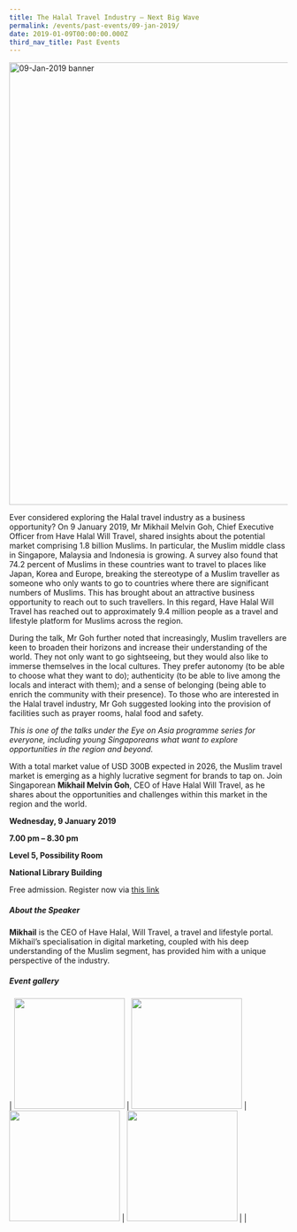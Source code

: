 ```yaml
---
title: The Halal Travel Industry – Next Big Wave
permalink: /events/past-events/09-jan-2019/
date: 2019-01-09T00:00:00.000Z
third_nav_title: Past Events
---
```



<img src="\images\past-events\09-Jan-2019\banner.jpg" alt="09-Jan-2019 banner" style="width:800px;" />

Ever considered exploring the Halal travel industry as a business opportunity? On 9 January 2019, Mr Mikhail Melvin Goh, Chief Executive Officer from Have Halal Will Travel, shared insights about the potential market comprising 1.8 billion Muslims. In particular, the Muslim middle class in Singapore, Malaysia and Indonesia is growing. A survey also found that 74.2 percent of Muslims in these countries want to travel to places like Japan, Korea and Europe, breaking the stereotype of a Muslim traveller as someone who only wants to go to countries where there are significant numbers of Muslims. This has brought about an attractive business opportunity to reach out to such travellers. In this regard, Have Halal Will Travel has reached out to approximately 9.4 million people as a travel and lifestyle platform for Muslims across the region.

During the talk, Mr Goh further noted that increasingly, Muslim travellers are keen to broaden their horizons and increase their understanding of the world. They not only want to go sightseeing, but they would also like to immerse themselves in the local cultures. They prefer autonomy (to be able to choose what they want to do); authenticity (to be able to live among the locals and interact with them); and a sense of belonging (being able to enrich the community with their presence). To those who are interested in the Halal travel industry, Mr Goh suggested looking into the provision of facilities such as prayer rooms, halal food and safety.

*This is one of the talks under the Eye on Asia programme series for everyone, including young Singaporeans what want to explore opportunities in the region and beyond.*



With a total market value of USD 300B expected in 2026, the Muslim travel market is emerging as a highly lucrative segment for brands to tap on. Join Singaporean **Mikhail Melvin Goh**, CEO of Have Halal Will Travel, as he shares about the opportunities and challenges within this market in the region and the world.

**Wednesday, 9 January 2019**

**7.00 pm – 8.30 pm**

**Level 5, Possibility Room**

**National Library Building**

Free admission. Register now via [this link](https://bit.ly/2zwiTTE)

 

##### **About the Speaker**

**Mikhail** is the CEO of Have Halal, Will Travel, a travel and lifestyle portal. Mikhail’s specialisation in digital marketing, coupled with his deep understanding of the Muslim segment, has provided him with a unique perspective of the industry.

##### **Event gallery**

| <a href="\images\past-events\09-Jan-2019\image-1.jpg"><img src="\images\past-events\09-Jan-2019\image-1.jpg" style="width:200px;" /></a> | <a href="\images\past-events\09-Jan-2019\image-2.jpg"><img src="\images\past-events\09-Jan-2019\image-2.jpg" style="width:200px;" /></a> | <a href="\images\past-events\09-Jan-2019\image-3.jpg"><img src="\images\past-events\09-Jan-2019\image-3.jpg" style="width:200px;" /></a> | <a href="\images\past-events\09-Jan-2019\image-4.jpg"><img src="\images\past-events\09-Jan-2019\image-4.jpg" style="width:200px;" /></a> |
| 
